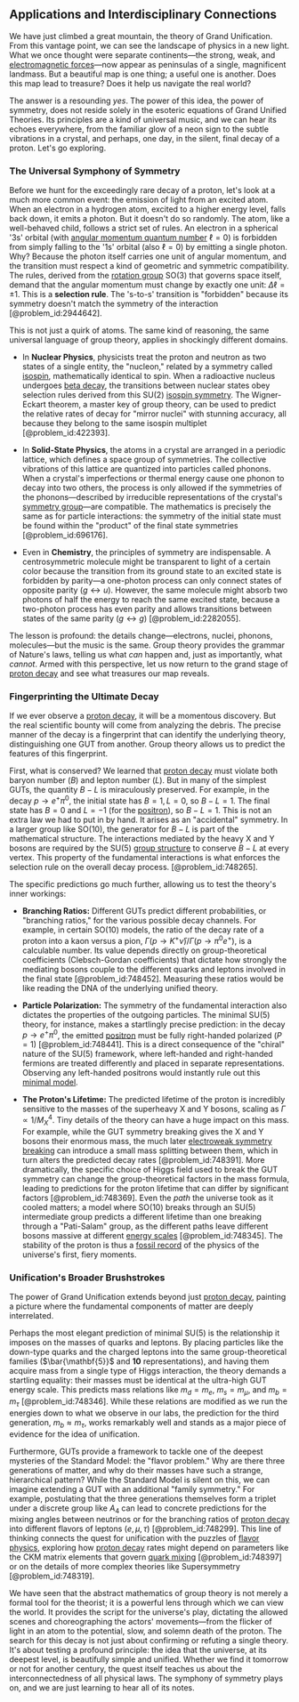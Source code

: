 ## Applications and Interdisciplinary Connections

We have just climbed a great mountain, the theory of Grand Unification. From this vantage point, we can see the landscape of physics in a new light. What we once thought were separate continents—the strong, weak, and [electromagnetic forces](@article_id:195530)—now appear as peninsulas of a single, magnificent landmass. But a beautiful map is one thing; a useful one is another. Does this map lead to treasure? Does it help us navigate the real world?

The answer is a resounding *yes*. The power of this idea, the power of symmetry, does not reside solely in the esoteric equations of Grand Unified Theories. Its principles are a kind of universal music, and we can hear its echoes everywhere, from the familiar glow of a neon sign to the subtle vibrations in a crystal, and perhaps, one day, in the silent, final decay of a proton. Let's go exploring.

### The Universal Symphony of Symmetry

Before we hunt for the exceedingly rare decay of a proton, let's look at a much more common event: the emission of light from an excited atom. When an electron in a hydrogen atom, excited to a higher energy level, falls back down, it emits a photon. But it doesn't do so randomly. The atom, like a well-behaved child, follows a strict set of rules. An electron in a spherical '3s' orbital (with [angular momentum quantum number](@article_id:171575) $\ell=0$) is forbidden from simply falling to the '1s' orbital (also $\ell=0$) by emitting a single photon. Why? Because the photon itself carries one unit of angular momentum, and the transition must respect a kind of geometric and symmetric compatibility. The rules, derived from the [rotation group](@article_id:203918) SO(3) that governs space itself, demand that the angular momentum must change by exactly one unit: $\Delta \ell = \pm 1$. This is a **selection rule**. The 's-to-s' transition is "forbidden" because its symmetry doesn't match the symmetry of the interaction [@problem_id:2944642].

This is not just a quirk of atoms. The same kind of reasoning, the same universal language of group theory, applies in shockingly different domains.

-   In **Nuclear Physics**, physicists treat the proton and neutron as two states of a single entity, the "nucleon," related by a symmetry called [isospin](@article_id:156020), mathematically identical to spin. When a radioactive nucleus undergoes [beta decay](@article_id:142410), the transitions between nuclear states obey selection rules derived from this SU(2) [isospin symmetry](@article_id:145569). The Wigner-Eckart theorem, a master key of group theory, can be used to predict the relative rates of decay for "mirror nuclei" with stunning accuracy, all because they belong to the same isospin multiplet [@problem_id:422393].

-   In **Solid-State Physics**, the atoms in a crystal are arranged in a periodic lattice, which defines a space group of symmetries. The collective vibrations of this lattice are quantized into particles called phonons. When a crystal's imperfections or thermal energy cause one phonon to decay into two others, the process is only allowed if the symmetries of the phonons—described by irreducible representations of the crystal's [symmetry group](@article_id:138068)—are compatible. The mathematics is precisely the same as for particle interactions: the symmetry of the initial state must be found within the "product" of the final state symmetries [@problem_id:696176].

-   Even in **Chemistry**, the principles of symmetry are indispensable. A centrosymmetric molecule might be transparent to light of a certain color because the transition from its ground state to an excited state is forbidden by parity—a one-photon process can only connect states of opposite parity ($g \leftrightarrow u$). However, the same molecule might absorb two photons of half the energy to reach the same excited state, because a two-photon process has even parity and allows transitions between states of the same parity ($g \leftrightarrow g$) [@problem_id:2282055].

The lesson is profound: the details change—electrons, nuclei, phonons, molecules—but the music is the same. Group theory provides the grammar of Nature's laws, telling us what *can* happen and, just as importantly, what *cannot*. Armed with this perspective, let us now return to the grand stage of [proton decay](@article_id:155062) and see what treasures our map reveals.

### Fingerprinting the Ultimate Decay

If we ever observe a [proton decay](@article_id:155062), it will be a momentous discovery. But the real scientific bounty will come from analyzing the debris. The precise manner of the decay is a fingerprint that can identify the underlying theory, distinguishing one GUT from another. Group theory allows us to predict the features of this fingerprint.

First, what is conserved? We learned that [proton decay](@article_id:155062) must violate both baryon number ($B$) and lepton number ($L$). But in many of the simplest GUTs, the quantity $B-L$ is miraculously preserved. For example, in the decay $p \rightarrow e^+ \pi^0$, the initial state has $B=1, L=0$, so $B-L=1$. The final state has $B=0$ and $L=-1$ (for the [positron](@article_id:148873)), so $B-L=1$. This is not an extra law we had to put in by hand. It arises as an "accidental" symmetry. In a larger group like SO(10), the generator for $B-L$ is part of the mathematical structure. The interactions mediated by the heavy X and Y bosons are required by the SU(5) [group structure](@article_id:146361) to conserve $B-L$ at every vertex. This property of the fundamental interactions is what enforces the selection rule on the overall decay process. [@problem_id:748265].

The specific predictions go much further, allowing us to test the theory's inner workings:

-   **Branching Ratios:** Different GUTs predict different probabilities, or "branching ratios," for the various possible decay channels. For example, in certain SO(10) models, the ratio of the decay rate of a proton into a kaon versus a pion, $\Gamma(p \rightarrow K^+ \bar{\nu}) / \Gamma(p \rightarrow \pi^0 e^+)$, is a calculable number. Its value depends directly on group-theoretical coefficients (Clebsch-Gordan coefficients) that dictate how strongly the mediating bosons couple to the different quarks and leptons involved in the final state [@problem_id:748452]. Measuring these ratios would be like reading the DNA of the underlying unified theory.

-   **Particle Polarization:** The symmetry of the fundamental interaction also dictates the properties of the outgoing particles. The minimal SU(5) theory, for instance, makes a startlingly precise prediction: in the decay $p \rightarrow e^+ \pi^0$, the emitted [positron](@article_id:148873) must be fully right-handed polarized ($P=1$) [@problem_id:748441]. This is a direct consequence of the "chiral" nature of the SU(5) framework, where left-handed and right-handed fermions are treated differently and placed in separate representations. Observing any left-handed positrons would instantly rule out this [minimal model](@article_id:268036).

-   **The Proton's Lifetime:** The predicted lifetime of the proton is incredibly sensitive to the masses of the superheavy X and Y bosons, scaling as $\Gamma \propto 1/M_X^4$. Tiny details of the theory can have a huge impact on this mass. For example, while the GUT symmetry breaking gives the X and Y bosons their enormous mass, the much later [electroweak symmetry breaking](@article_id:160869) can introduce a small mass splitting between them, which in turn alters the predicted decay rates [@problem_id:748391]. More dramatically, the specific choice of Higgs field used to break the GUT symmetry can change the group-theoretical factors in the mass formula, leading to predictions for the proton lifetime that can differ by significant factors [@problem_id:748369]. Even the *path* the universe took as it cooled matters; a model where SO(10) breaks through an SU(5) intermediate group predicts a different lifetime than one breaking through a "Pati-Salam" group, as the different paths leave different bosons massive at different [energy scales](@article_id:195707) [@problem_id:748345]. The stability of the proton is thus a [fossil record](@article_id:136199) of the physics of the universe's first, fiery moments.

### Unification's Broader Brushstrokes

The power of Grand Unification extends beyond just [proton decay](@article_id:155062), painting a picture where the fundamental components of matter are deeply interrelated.

Perhaps the most elegant prediction of minimal SU(5) is the relationship it imposes on the masses of quarks and leptons. By placing particles like the down-type quarks and the charged leptons into the same group-theoretical families ($\bar{\mathbf{5}}$ and $\mathbf{10}$ representations), and having them acquire mass from a single type of Higgs interaction, the theory demands a startling equality: their masses must be identical at the ultra-high GUT energy scale. This predicts mass relations like $m_d = m_e$, $m_s = m_\mu$, and $m_b = m_\tau$ [@problem_id:748346]. While these relations are modified as we run the energies down to what we observe in our labs, the prediction for the third generation, $m_b \approx m_\tau$, works remarkably well and stands as a major piece of evidence for the idea of unification.

Furthermore, GUTs provide a framework to tackle one of the deepest mysteries of the Standard Model: the "flavor problem." Why are there three generations of matter, and why do their masses have such a strange, hierarchical pattern? While the Standard Model is silent on this, we can imagine extending a GUT with an additional "family symmetry." For example, postulating that the three generations themselves form a triplet under a discrete group like $A_4$ can lead to concrete predictions for the mixing angles between neutrinos or for the branching ratios of [proton decay](@article_id:155062) into different flavors of leptons ($e, \mu, \tau$) [@problem_id:748299]. This line of thinking connects the quest for unification with the puzzles of [flavor physics](@article_id:148363), exploring how [proton decay](@article_id:155062) rates might depend on parameters like the CKM matrix elements that govern [quark mixing](@article_id:152669) [@problem_id:748397] or on the details of more complex theories like Supersymmetry [@problem_id:748319].

We have seen that the abstract mathematics of group theory is not merely a formal tool for the theorist; it is a powerful lens through which we can view the world. It provides the script for the universe's play, dictating the allowed scenes and choreographing the actors' movements—from the flicker of light in an atom to the potential, slow, and solemn death of the proton. The search for this decay is not just about confirming or refuting a single theory. It's about testing a profound principle: the idea that the universe, at its deepest level, is beautifully simple and unified. Whether we find it tomorrow or not for another century, the quest itself teaches us about the interconnectedness of all physical laws. The symphony of symmetry plays on, and we are just learning to hear all of its notes.